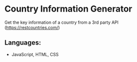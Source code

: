 # Country Information Generator
Get the key information of a country from a 3rd party API (https://restcountries.com/)

## Languages:
- JavaScript, HTML, CSS
